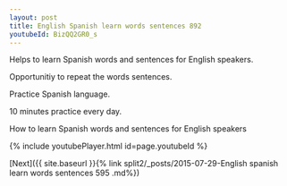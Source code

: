```yaml
---
layout: post
title: English Spanish learn words sentences 892 
youtubeId: BizQQ2GR0_s
---
```

 
 
Helps to learn Spanish words and sentences for English speakers.

Opportunitiy to repeat the words sentences. 

Practice Spanish language. 
 
10 minutes practice every day. 
 
How to learn Spanish words and sentences for English speakers 
 
{% include youtubePlayer.html id=page.youtubeId %}
 
 
[Next]({{ site.baseurl }}{% link  split2/_posts/2015-07-29-English spanish learn words sentences 595 .md%})
 
